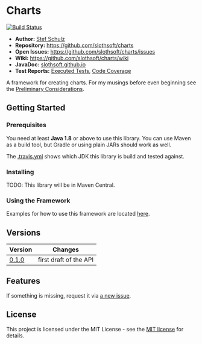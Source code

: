 # Charts


[![Build Status](https://travis-ci.org/slothsoft/charts.svg?branch=master)](https://travis-ci.org/slothsoft/charts)

- **Author:** [Stef Schulz](mailto:s.schulz@slothsoft.de)
- **Repository:** <https://github.com/slothsoft/charts>
- **Open Issues:** <https://github.com/slothsoft/charts/issues>
- **Wiki:** <https://github.com/slothsoft/charts/wiki>
- **JavaDoc:** [slothsoft.github.io](https://slothsoft.github.io/charts)
- **Test Reports:** [Executed Tests](https://slothsoft.github.io/charts/tests), [Code Coverage](https://slothsoft.github.io/charts/coverage)

A framework for creating charts. For my musings before even beginning see the [Preliminary Considerations](https://github.com/slothsoft/charts/wiki/Preliminary-Considerations).

## Getting Started

### Prerequisites

You need at least **Java 1.8** or above to use this library. You can use Maven as a build tool, but Gradle or using plain JARs should work as well.

The [.travis.yml](.travis.yml) shows which JDK this library is build and tested against.

### Installing

TODO: This library will be in Maven Central.


### Using the Framework

Examples for how to use this framework are located [here](examples/src/main/java/).

##  Versions


| Version       | Changes       |
| ------------- | ------------- |
| [0.1.0](https://github.com/slothsoft/charts/milestone/1?closed=1) | first draft of the API |


##  Features
    
If something is missing, request it via [a new issue](https://github.com/slothsoft/charts/issues/new).
    

## License

This project is licensed under the MIT License - see the [MIT license](LICENSE) for details.
